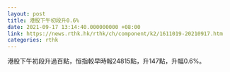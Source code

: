 ```yaml
---
layout: post
title: 港股下午初段升0.6%
date: 2021-09-17 13:14:40.000000000 +08:00
link: https://news.rthk.hk/rthk/ch/component/k2/1611019-20210917.htm
categories: rthk
---
```


港股下午初段升過百點，恒指較早時報24815點，升147點，升幅0.6%。
